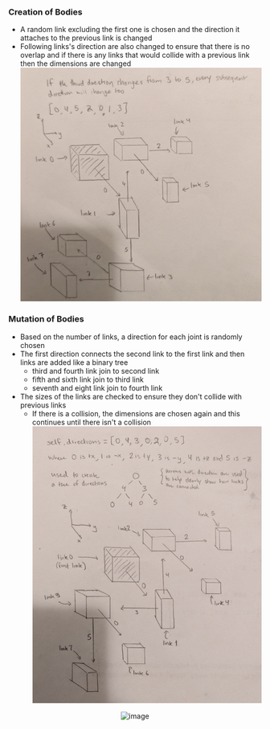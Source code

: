 ### Creation of Bodies
- A random link excluding the first one is chosen and the direction it attaches to the previous link is changed
- Following links's direction are also changed to ensure that there is no overlap and if there is any links that would collide with a previous link then the dimensions are changed
![alt text](https://github.com/itsgohtime/mybots/blob/Asn-8/mutated_body.jpg)

### Mutation of Bodies
- Based on the number of links, a direction for each joint is randomly chosen
- The first direction connects the second link to the first link and then links are added like a binary tree
    - third and fourth link join to second link
    - fifth and sixth link join to third link
    - seventh and eight link join to fourth link
- The sizes of the links are checked to ensure they don't collide with previous links
    - If there is a collision, the dimensions are chosen again and this continues until there isn't a collision
![alt text](https://github.com/itsgohtime/mybots/blob/final-project/docs/body_diagram.jpg)

<div align=center>
  
<img width="810" alt="image" src="https://user-images.githubusercontent.com/61445107/224773841-ca274292-445b-4958-a5b2-a98e55cc56c8.png">
  
</div>
